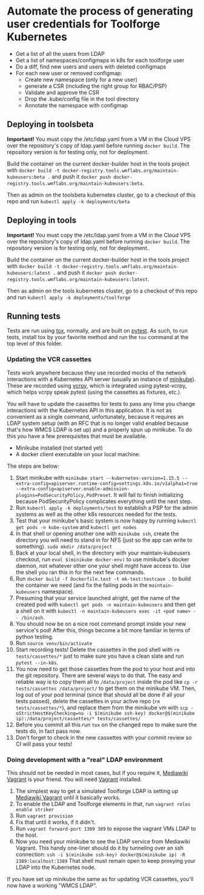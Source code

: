 # Automate the process of generating user credentials for Toolforge Kubernetes

 - Get a list of all the users from LDAP
 - Get a list of namespaces/configmaps in k8s for each toolforge user
 - Do a diff, find new users and users with deleted configmaps
 - For each new user or removed configmap:
    - Create new namespace (only for a new user)
    - generate a CSR (including the right group for RBAC/PSP)
    - Validate and approve the CSR
    - Drop the .kube/config file in the tool directory
    - Annotate the namespace with configmap

## Deploying in toolsbeta

**Important!** You must copy the /etc/ldap.yaml from a VM in the Cloud VPS over
the repository's copy of ldap.yaml before running `docker build`.  The repository
version is for testing only, not for deployment.

Build the container on the current docker-builder host in the tools project with
`docker build -t docker-registry.tools.wmflabs.org/maintain-kubeusers:beta .`
and push it `docker push docker-registry.tools.wmflabs.org/maintain-kubeusers:beta`.

Then as admin on the toolsbeta kubernetes cluster, go to a checkout of this repo
and run `kubectl apply -k deployments/beta`

## Deploying in tools

**Important!** You must copy the /etc/ldap.yaml from a VM in the Cloud VPS over
the repository's copy of ldap.yaml before running `docker build`.  The repository
version is for testing only, not for deployment.

Build the container on the current docker-builder host in the tools project with
`docker build -t docker-registry.tools.wmflabs.org/maintain-kubeusers:latest .`
and push it `docker push docker-registry.tools.wmflabs.org/maintain-kubeusers:latest`.

Then as admin on the tools kubernetes cluster, go to a checkout of this repo
and run `kubectl apply -k deployments/toolforge`

## Running tests

Tests are run using [tox](https://tox.readthedocs.io/en/latest/), normally,
and are built on [pytest](https://pytest.org/en/latest/). As such, to run
tests, install tox by your favorite method and run the `tox` command at the
top level of this folder.

### Updating the VCR cassettes

Tests work anywhere because they use recorded mocks of the network
interactions with a Kubernetes API server (usually an instance of
[minikube](https://github.com/kubernetes/minikube)). These are recorded using
[vcrpy](https://github.com/kevin1024/vcrpy), which is integrated using
pytest-vcrpy, which helps vcrpy speak pytest (using the cassettes as fixtures,
etc.).

You will have to update the cassettes for tests to pass any time you change
interactions with the Kubernetes API in this application. It is not as
convenient as a single command, unfortunately, because it requires an LDAP
system setup (with an RFC that is no longer valid enabled because that's how
WMCS LDAP is set up) and a properly spun up minikube. To do this you have
a few prerequisites that must be available.

- Minikube installed (not started yet)
- A docker client executable on your local machine.

The steps are below:

1. Start minikube with `minikube start --kubernetes-version=1.15.5 --extra-config=apiserver.runtime-config=settings.k8s.io/v1alpha1=true --extra-config=apiserver.enable-admission-plugins=PodSecurityPolicy,PodPreset`. It
   will fail to finish initializing because PodSecurityPolicy complicates
   everything until the next step.
2. Run `kubectl apply -k deployments/test` to establish a PSP for the admin systems as well as the other k8s resources needed for the tests.
3. Test that your minikube's basic system is now happy by running `kubectl get pods -n
   kube-system` and `kubectl get nodes`
4. In that shell or opening another one with `minikube ssh`, create the
    directory you will need to stand in for NFS (just so the app can write to
    something). `sudo mkdir /data/project`
5. Back at your local shell, in the directory with your maintain-kubeusers
    checkout, run `eval $(minikube docker-env)` to use minikube's docker
    daemon, not whatever other one your shell might have access to. Use the
    shell you ran this in for the next few commands.
6. Run `docker build -f Dockerfile.test -t mk-test:testcase .` to build the
    container we need (and fix the failing pods in the `maintain-kubeusers` namespace).
7. Presuming that your service launched alright, get the name of the created
    pod with `kubectl get pods -n maintain-kubeusers` and then get a shell on
    it with `kubectl -n maintain-kubeusers exec -it <pod name> -- /bin/ash`.
8. You should now be on a nice root command prompt inside your new service's
    pod! After this, things become a bit more familiar in terms of python
    testing.
9. Run `source venv/bin/activate`
10. Start recording tests! Delete the cassettes in the pod shell with `rm tests/cassettes/*` just to make sure you have a clean slate and run `pytest --in-k8s`.
11. You now need to get those cassettes from the pod to your host and into the
    git repository. There are several ways to do that. The easy and reliable way is to copy them all to `/data/project` inside the pod like `cp -r tests/cassettes /data/project/` to get them on the minikube VM.  Then, log out of your pod terminal (since that should all be done if all your tests passed), delete the cassettes in your active repo (`rm tests/cassettes/*`), and replace them from the minikube vm with `scp -oStrictHostKeyChecking=no -i $(minikube ssh-key) docker@$(minikube ip):/data/project/cassettes/* tests/cassettes/`
12. Before you commit all this run `tox` on the changed repo to make sure the tests do, in fact pass now.
13. Don't forget to check in the new cassettes with your commit review so CI
    will pass your tests!

### Doing development with a "real" LDAP environment

This should not be needed in most cases, but if you require it, [Mediawiki Vagrant](https://www.mediawiki.org/wiki/MediaWiki-Vagrant) is your friend.  You will need [Vagrant](https://www.vagrantup.com/) installed.

1. The simplest way to get a simulated Toolforge LDAP is setting up [Mediawiki
   Vagrant](https://www.mediawiki.org/wiki/MediaWiki-Vagrant) until it
   basically works.
2. To enable the LDAP and Toolforge elements in that, run `vagrant roles
   enable striker`
3. Run `vagrant provision`
4. Fix that until it works, if it didn't.
5. Run `vagrant forward-port 1389 389` to expose the vagrant VMs LDAP to the
   host.
6. Now you need your minikube to see the LDAP service from Mediawiki Vagrant.
   This handy one-liner should do it by tunneling over an ssh connection: `ssh
   -i $(minikube ssh-key) docker@$(minikube ip) -R 2389:localhost:1389`
   That shell must remain open to keep proxying your LDAP into the Kubernetes
   node.

If you have set up minikube the same as for updating VCR cassettes, you'll now
have a working "WMCS LDAP".
